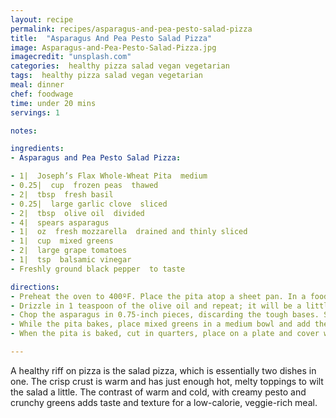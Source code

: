 ```yaml
---
layout: recipe
permalink: recipes/asparagus-and-pea-pesto-salad-pizza
title:  "Asparagus And Pea Pesto Salad Pizza"
image: Asparagus-and-Pea-Pesto-Salad-Pizza.jpg
imagecredit: "unsplash.com"
categories:  healthy pizza salad vegan vegetarian
tags:  healthy pizza salad vegan vegetarian
meal: dinner
chef: foodwage
time: under 20 mins
servings: 1

notes:

ingredients:
- Asparagus and Pea Pesto Salad Pizza:

- 1|  Joseph’s Flax Whole-Wheat Pita  medium
- 0.25|  cup  frozen peas  thawed
- 2|  tbsp  fresh basil
- 0.25|  large garlic clove  sliced
- 2|  tbsp  olive oil  divided
- 4|  spears asparagus
- 1|  oz  fresh mozzarella  drained and thinly sliced
- 1|  cup  mixed greens
- 2|  large grape tomatoes
- 1|  tsp  balsamic vinegar
- Freshly ground black pepper  to taste

directions:
- Preheat the oven to 400ºF. Place the pita atop a sheet pan. In a food processor or mini-chopper, place the peas, garlic and basil and process, scraping down until finely minced.
- Drizzle in 1 teaspoon of the olive oil and repeat; it will be a little chunky. Spread the pea pesto on the pita bread.
- Chop the asparagus in 0.75-inch pieces, discarding the tough bases. Scatter the asparagus over the pea pesto and place the sliced mozzarella on top. Bake for 10 minutes, until the edges are crisp.
- While the pita bakes, place mixed greens in a medium bowl and add the grape tomatoes, remaining olive oil, balsamic vinegar and a few grinds of pepper. Toss to coat.
- When the pita is baked, cut in quarters, place on a plate and cover with salad. Serve immediately.

---
```


A healthy riff on pizza is the salad pizza, which is essentially two dishes in one. The crisp crust is warm and has just enough hot, melty toppings to wilt the salad a little. The contrast of warm and cold, with creamy pesto and crunchy greens adds taste and texture for a low-calorie, veggie-rich meal.
